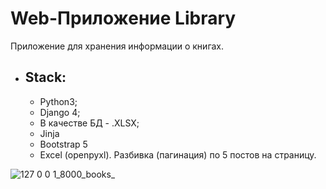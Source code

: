 # Web-Приложение Library

Приложение для хранения информации о книгах.

 * ## Stack:
   + Python3;
   + Django 4;
   + В качестве БД - .XLSX;
   + Jinja
   + Bootstrap 5
   + Excel (openpyxl). Разбивка (пагинация) по 5 постов на страницу.
  
![127 0 0 1_8000_books_](https://github.com/Riakol/Library/assets/40207895/9b782d7a-9f62-4ceb-b7f1-4ab3e4d235ef)


